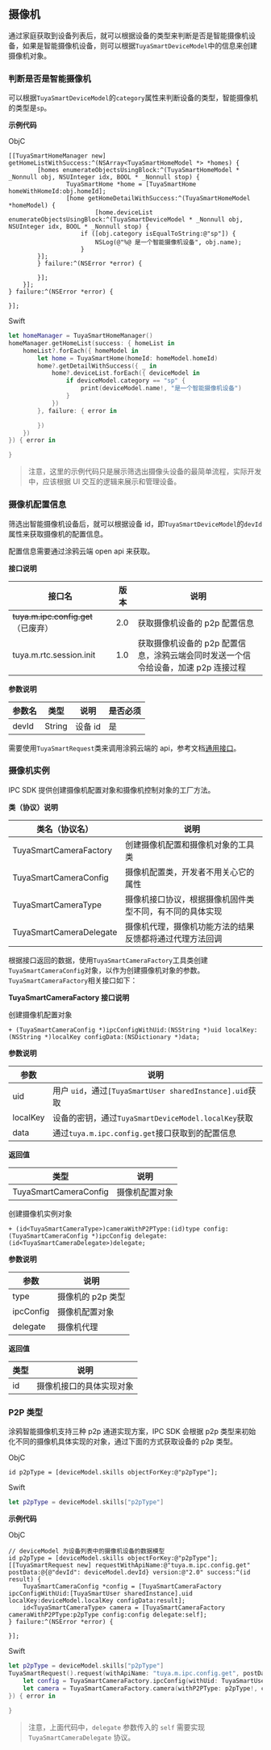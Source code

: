 ## 摄像机

通过家庭获取到设备列表后，就可以根据设备的类型来判断是否是智能摄像机设备，如果是智能摄像机设备，则可以根据`TuyaSmartDeviceModel`中的信息来创建摄像机对象。

### 判断是否是智能摄像机

可以根据`TuyaSmartDeviceModel`的`category`属性来判断设备的类型，智能摄像机的类型是`sp`。

**示例代码**

ObjC

```objc
[[TuyaSmartHomeManager new] getHomeListWithSuccess:^(NSArray<TuyaSmartHomeModel *> *homes) {
		[homes enumerateObjectsUsingBlock:^(TuyaSmartHomeModel * _Nonnull obj, NSUInteger idx, BOOL * _Nonnull stop) {
				TuyaSmartHome *home = [TuyaSmartHome homeWithHomeId:obj.homeId];
				[home getHomeDetailWithSuccess:^(TuyaSmartHomeModel *homeModel) {
						[home.deviceList enumerateObjectsUsingBlock:^(TuyaSmartDeviceModel * _Nonnull obj, NSUInteger idx, BOOL * _Nonnull stop) {
            		if ([obj.category isEqualToString:@"sp"]) {
                		NSLog(@"%@ 是一个智能摄像机设备", obj.name);
            		}
        }];
        } failure:^(NSError *error) {

        }];
    }];
} failure:^(NSError *error) {

}];
```

Swift

```swift
let homeManager = TuyaSmartHomeManager()
homeManager.getHomeList(success: { homeList in
    homeList?.forEach({ homeModel in
        let home = TuyaSmartHome(homeId: homeModel.homeId)
        home?.getDetailWithSuccess({ _ in
            home?.deviceList.forEach({ deviceModel in
                if deviceModel.category == "sp" {
                    print(deviceModel.name!, "是一个智能摄像机设备")
                }
            })
        }, failure: { error in

        })
    })
}) { error in

}
```

> 注意，这里的示例代码只是展示筛选出摄像头设备的最简单流程，实际开发中，应该根据 UI 交互的逻辑来展示和管理设备。

### 摄像机配置信息

筛选出智能摄像机设备后，就可以根据设备 id，即`TuyaSmartDeviceModel`的`devId`属性来获取摄像机的配置信息。

配置信息需要通过涂鸦云端 open api 来获取。

**接口说明**

| 接口名                              | 版本 | 说明                                                         |
| ----------------------------------- | ---- | ------------------------------------------------------------ |
| ~~tuya.m.ipc.config.get~~（已废弃） | 2.0  | 获取摄像机设备的 p2p 配置信息                                |
| tuya.m.rtc.session.init             | 1.0  | 获取摄像机设备的 p2p 配置信息，涂鸦云端会同时发送一个信令给设备，加速 p2p 连接过程 |

**参数说明**

| 参数名 | 类型   | 说明    | 是否必须 |
| ------ | ------ | ------- | -------- |
| devId  | String | 设备 id | 是       |

需要使用`TuyaSmartRequest`类来调用涂鸦云端的 api，参考文档[通用接口](https://tuyainc.github.io/tuyasmart_home_ios_sdk_doc/zh-hans/resource/CommonInterface.html)。

### 摄像机实例

IPC SDK 提供创建摄像机配置对象和摄像机控制对象的工厂方法。

**类（协议）说明**

| 类名（协议名）          | 说明                                                     |
| ----------------------- | -------------------------------------------------------- |
| TuyaSmartCameraFactory  | 创建摄像机配置和摄像机对象的工具类                       |
| TuyaSmartCameraConfig   | 摄像机配置类，开发者不用关心它的属性                     |
| TuyaSmartCameraType     | 摄像机接口协议，根据摄像机固件类型不同，有不同的具体实现 |
| TuyaSmartCameraDelegate | 摄像机代理，摄像机功能方法的结果反馈都将通过代理方法回调 |



根据接口返回的数据，使用`TuyaSmartCameraFactory`工具类创建`TuyaSmartCameraConfig`对象，以作为创建摄像机对象的参数。`TuyaSmartCameraFactory`相关接口如下：

**TuyaSmartCameraFactory 接口说明**

创建摄像机配置对象

```objc
+ (TuyaSmartCameraConfig *)ipcConfigWithUid:(NSString *)uid localKey:(NSString *)localKey configData:(NSDictionary *)data;
```

**参数说明**

| 参数     | 说明                                                     |
| -------- | -------------------------------------------------------- |
| uid      | 用户 `uid`，通过`[TuyaSmartUser sharedInstance].uid`获取 |
| localKey | 设备的密钥，通过`TuyaSmartDeviceModel.localKey`获取      |
| data     | 通过`tuya.m.ipc.config.get`接口获取到的配置信息          |

**返回值**

| 类型                  | 说明           |
| --------------------- | -------------- |
| TuyaSmartCameraConfig | 摄像机配置对象 |



创建摄像机实例对象

```objc
+ (id<TuyaSmartCameraType>)cameraWithP2PType:(id)type config:(TuyaSmartCameraConfig *)ipcConfig delegate:(id<TuyaSmartCameraDelegate>)delegate;
```

**参数说明**

| 参数      | 说明              |
| --------- | ----------------- |
| type      | 摄像机的 p2p 类型 |
| ipcConfig | 摄像机配置对象    |
| delegate  | 摄像机代理        |

**返回值**

| 类型                    | 说明                     |
| ----------------------- | ------------------------ |
| id<TuyaSmartCameraType> | 摄像机接口的具体实现对象 |



### P2P 类型

涂鸦智能摄像机支持三种 p2p 通道实现方案，IPC SDK 会根据 p2p 类型来初始化不同的摄像机具体实现的对象，通过下面的方式获取设备的 p2p 类型。

ObjC

```objc
id p2pType = [deviceModel.skills objectForKey:@"p2pType"];
```

Swift

```swift
let p2pType = deviceModel.skills["p2pType"]
```

**示例代码**

ObjC

```objc
// deviceModel 为设备列表中的摄像机设备的数据模型
id p2pType = [deviceModel.skills objectForKey:@"p2pType"];
[[TuyaSmartRequest new] requestWithApiName:@"tuya.m.ipc.config.get" postData:@{@"devId": deviceModel.devId} version:@"2.0" success:^(id result) {
    TuyaSmartCameraConfig *config = [TuyaSmartCameraFactory ipcConfigWithUid:[TuyaSmartUser sharedInstance].uid localKey:deviceModel.localKey configData:result];
    id<TuyaSmartCameraType> camera = [TuyaSmartCameraFactory cameraWithP2PType:p2pType config:config delegate:self];
} failure:^(NSError *error) {
    
}];
```

Swift

```swift
let p2pType = deviceModel.skills["p2pType"]
TuyaSmartRequest().request(withApiName: "tuya.m.ipc.config.get", postData: ["devId" : deviceModel.devId], version: "2.0", success: { result in
    let config = TuyaSmartCameraFactory.ipcConfig(withUid: TuyaSmartUser.sharedInstance().uid, localKey: deviceModel.localKey, configData: result as? [AnyHashable : Any])
    let camera = TuyaSmartCameraFactory.camera(withP2PType: p2pType!, config: config!, delegate: self)
}) { error in
    
}
```

> 注意，上面代码中，`delegate` 参数传入的 `self` 需要实现 `TuyaSmartCameraDelegate` 协议。